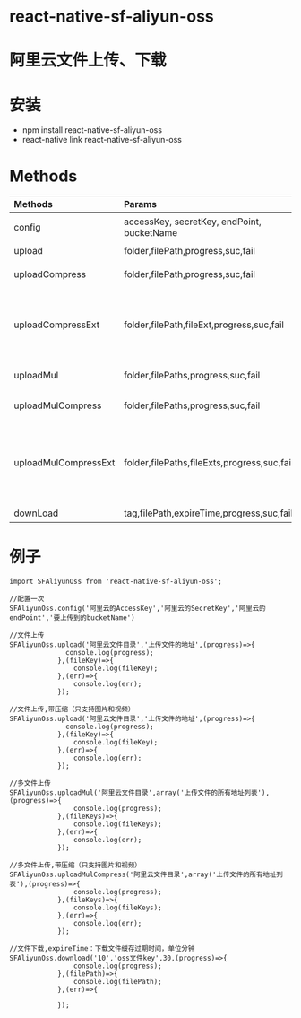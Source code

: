 # react-native-sf-aliyun-oss


# 阿里云文件上传、下载


# 安装
* npm install react-native-sf-aliyun-oss
* react-native link react-native-sf-aliyun-oss


# Methods
|  Methods  |  Params  |  Param Types  |   description  |  Example  |
|:-----|:-----|:-----|:-----|:-----|
|config|accessKey, secretKey, endPoint, bucketName|string,string,string,string|阿里云配置参数|参考例子|
|upload|folder,filePath,progress,suc,fail|string/string/func/func/func|上传文件|参考例子|
|uploadCompress|folder,filePath,progress,suc,fail|string/string/func/func/func|上传文件,带压缩|参考例子|
|uploadCompressExt|folder,filePath,fileExt,progress,suc,fail|string/string/string/func/func/func|上传文件，带压缩，链接不带文件后缀的需要调用此函数|参考例子|
|uploadMul|folder,filePaths,progress,suc,fail|string/array/func/func/func|上传多个文件|参考例子|
|uploadMulCompress|folder,filePaths,progress,suc,fail|string/array/func/func/func|上传多个文件，带压缩|参考例子|
|uploadMulCompressExt|folder,filePaths,fileExts,progress,suc,fail|string/array,array/func/func/func|上传多个文件，带压缩，链接不带文件后缀的需要调用此函数|参考例子|
|downLoad|tag,filePath,expireTime,progress,suc,fail|string/string/int/func/func/func|下载文件|参考例子|


# 例子
```
import SFAliyunOss from 'react-native-sf-aliyun-oss';

//配置一次
SFAliyunOss.config('阿里云的AccessKey','阿里云的SecretKey','阿里云的endPoint','要上传到的bucketName')

//文件上传
SFAliyunOss.upload('阿里云文件目录','上传文件的地址',(progress)=>{
              console.log(progress);
            },(fileKey)=>{
                console.log(fileKey);
            },(err)=>{
                console.log(err);
            });

//文件上传,带压缩（只支持图片和视频）
SFAliyunOss.upload('阿里云文件目录','上传文件的地址',(progress)=>{
              console.log(progress);
            },(fileKey)=>{
                console.log(fileKey);
            },(err)=>{
                console.log(err);
            });

//多文件上传
SFAliyunOss.uploadMul('阿里云文件目录',array('上传文件的所有地址列表'),(progress)=>{
                console.log(progress);
            },(fileKeys)=>{
                console.log(fileKeys);
            },(err)=>{
                console.log(err);
            });

//多文件上传,带压缩（只支持图片和视频）
SFAliyunOss.uploadMulCompress('阿里云文件目录',array('上传文件的所有地址列表'),(progress)=>{
                console.log(progress);
            },(fileKeys)=>{
                console.log(fileKeys);
            },(err)=>{
                console.log(err);
            });

//文件下载,expireTime：下载文件缓存过期时间，单位分钟
SFAliyunOss.download('10','oss文件key',30,(progress)=>{
                console.log(progress);
            },(filePath)=>{
                console.log(filePath);
            },(err)=>{

            });

```

